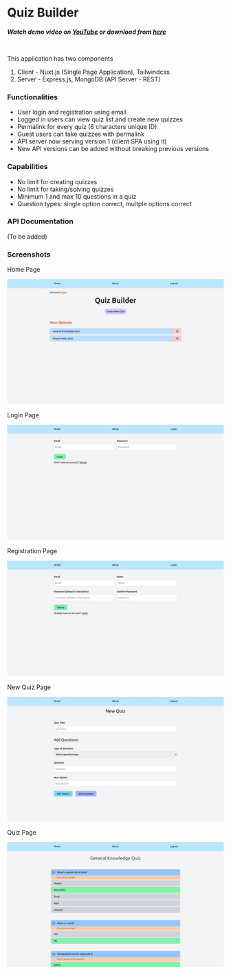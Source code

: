 # Quiz Builder

__*Watch demo video on [YouTube](https://youtu.be/WQMinmJKZ_c) or download from [here](/demo/demo-video.mp4)*__

<br />

This application has two components

1. Client - Nuxt.js (Single Page Application), Tailwindcss
2. Server - Express.js, MongoDB (API Server - REST)

### Functionalities

- User login and registration using email
- Logged in users can view quiz list and create new quizzes
- Permalink for every quiz (6 characters unique ID)
- Guest users can take quizzes with permalink
- API server now serving version 1 (client SPA using it)
- New API versions can be added without breaking previous versions

### Capabilities

- No limit for creating quizzes
- No limit for taking/solving quizzes
- Minimum 1 and max 10 questions in a quiz
- Question types: single option correct, multple options correct

### API Documentation

(To be added)

### Screenshots

Home Page

![](/demo/Home.png)

Login Page

![](/demo/Login.png)

Registration Page

![](/demo/Register.png)

New Quiz Page

![](/demo/Quiz%20Form.png)

Quiz Page

![](/demo/Quiz.png)

<!-- 
### Goals

- ~~allow authenticated users to create their own quizzes~~

- ~~anonymous visitors to take quiz and see how many questions they got right~~
- ~~register and sign in using email and password.~~
- ~~traditional login form, or use services such as Auth0 or Firebase Authentication (or any similar service)~~

\
\

- ~~Once a user signs in, they should be able to create a quiz~~
- ~~every quiz has a title and consists of 1-10 questions~~
- ~~Every question has 1-5 possible answer~~
    - ~~check this in api max 5 min 1~~
- ~~single correct answer, or a question where the visitor is expected to select all correct answers~~


\
\

-  ~~published quiz should have a __permalink__, a randomly generated sequence of __6 alphanumeric__ characters~~
- ~~People taking the quiz by following the permalink do not have to be authenticated~~
- ~~"You answered 5/8 questions correctly"~~
- ~~You are not required to record the visitor’s answers or test results~~

\
\

- ~~Every user only has access to their own list of quizzes~~
- ~~__Visitors should be aware of that MCQ and MSQ questions__~~
-  ~~Published quizzes can’t be edited anymore by the author, __only deleted__~~.

\
\

- ~~Application needs to have client and server components use NUXT js.~~
- ~~server component needs to expose a GraphQL or RESTful API. ~~
- ~~he client application needs to be a single-page application~~
- ~~fully server-side rendered fragment frameworks such as Turbolinks/Hotwire and similar is NOT acceptable~~
- ~~The API should not be coupled with the front-end application~~
- ~~if somebody wanted to build a different UI (eg. a mobile app) for the service - they should be able to do so without the server code being modified~~

\
\

- ~~Be mindful of the edge cases and unexpected scenarios.~~
- ~~Be mindful of security and data validation~~

\
\

- ~~Short project video - after you are done, please provide us with a simple and short video recording of the functionality~~
- ~~GIT repository~~
- 

 -->
